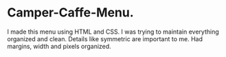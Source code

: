 # Camper-Caffe-Menu.
I made this menu using HTML and CSS.
I was trying to maintain everything organized and clean.
Details like symmetric are important to me.
Had margins, width and pixels organized.
